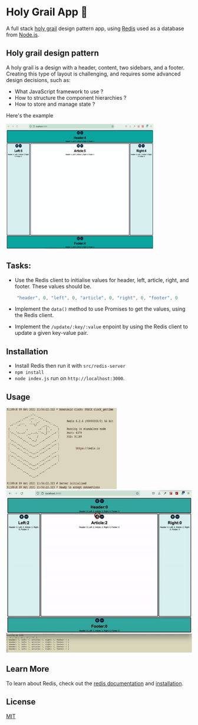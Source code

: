 # Holy Grail App 🎨

A full stack [holy grail](https://en.wikipedia.org/wiki/Holy_grail_(web_design)) design pattern app, using [Redis](https://redis.io/) used as a database from [Node.js](https://nodejs.org/en/).
## Holy grail design pattern

A holy grail is a design with a header, content, two sidebars, and a footer. Creating this type of layout is challenging, and requires some advanced design decisions, such as:

- What JavaScript framework to use ?
- How to structure the component hierarchies ?
- How to store and manage state ?

Here's the example

<img src = 'https://raw.githubusercontent.com/anyapages/holy-grail-app/main/public/example.png?token=ATDMTEDNTR4WVHJ53R25ZADBNPK5G' width="400" height="340"> 

## Tasks:

- Use the Redis client to initialise values for header, left, article, right, and footer. These values should be.

```javascript
    "header", 0, "left", 0, "article", 0, "right", 0, "footer", 0 
```

- Implement the ```data()``` method to use Promises to get the values, using the Redis client.

- Implement the ```/update/:key/:value``` enpoint by using the Redis client to update a given key-value pair.

## Installation

- Install Redis then run it with `src/redis-server`
- ```npm install```
- `node index.js` run on `http://localhost:3000`.

## Usage

<img src = 'https://raw.githubusercontent.com/anyapages/holy-grail-app/main/public/redis%20server.png?token=ATDMTEFBO4QJRPZRFW4K4WDBNPNYY' width="300" height="220"> 

<img src = 'https://raw.githubusercontent.com/anyapages/holy-grail-app/main/public/example.gif?token=ATDMTEAYRRPT223GZJJKUTDBNPK5I' width="550" height="440"> 

## Learn More

To learn about Redis, check out the [redis documentation](https://redis.io/documentation) and [installation](https://redis.io/download).

## License

[MIT](https://github.com/anyapages/holy-grail-app/blob/main/LICENSE) 
